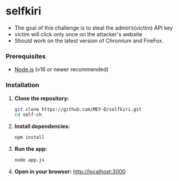 # selfkiri

- The goal of this challenge is to steal the admin’s(victim) API key
- victim will click only once on the attacker's website 
- Should work on the latest version of Chromium and FireFox.


### Prerequisites
- [Node.js](https://nodejs.org/) (v16 or newer recommended)

### Installation
1. **Clone the repository:**
   ```bash
   git clone https://github.com/MEY-D/selfkiri.git
   cd self-ch
   ```
2. **Install dependencies:**
   ```bash
   npm install
   ```
3. **Run the app:**
   ```bash
   node app.js
   ```
4. **Open in your browser:**
   [http://localhost:3000](http://localhost:3000)
